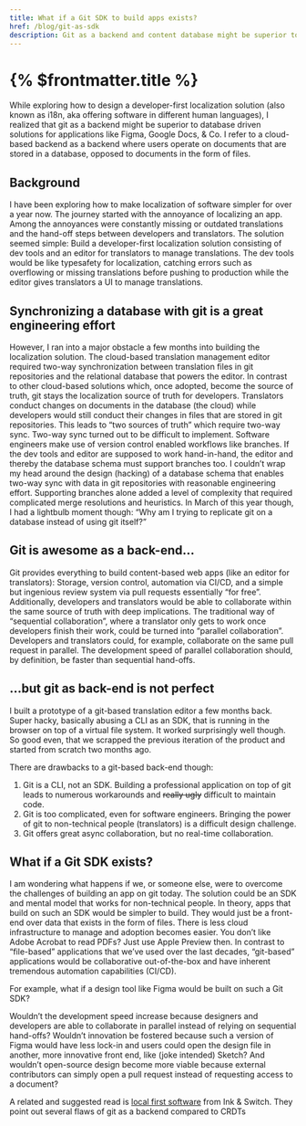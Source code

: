 ```yaml
---
title: What if a Git SDK to build apps exists?
href: /blog/git-as-sdk
description: Git as a backend and content database might be superior to database driven solutions for apps like Figma, Google Docs, & Co.
---
```


# {% $frontmatter.title %}

While exploring how to design a developer-first localization solution (also known as i18n, aka offering software in different human languages), I realized that git as a backend might be superior to database driven solutions for applications like Figma, Google Docs, & Co. I refer to a cloud-based backend as a backend where users operate on documents that are stored in a database, opposed to documents in the form of files.

## Background

I have been exploring how to make localization of software simpler for over a year now. The journey started with the annoyance of localizing an app. Among the annoyances were constantly missing or outdated translations and the hand-off steps between developers and translators. The solution seemed simple: Build a developer-first localization solution consisting of dev tools and an editor for translators to manage translations. The dev tools would be like typesafety for localization, catching errors such as overflowing or missing translations before pushing to production while the editor gives translators a UI to manage translations.

## Synchronizing a database with git is a great engineering effort

However, I ran into a major obstacle a few months into building the localization solution. The cloud-based translation management editor required two-way synchronization between translation files in git repositories and the relational database that powers the editor. In contrast to other cloud-based solutions which, once adopted, become the source of truth, git stays the localization source of truth for developers. Translators conduct changes on documents in the database (the cloud) while developers would still conduct their changes in files that are stored in git repositories. This leads to “two sources of truth” which require two-way sync. Two-way sync turned out to be difficult to implement. Software engineers make use of version control enabled workflows like branches. If the dev tools and editor are supposed to work hand-in-hand, the editor and thereby the database schema must support branches too. I couldn’t wrap my head around the design (hacking) of a database schema that enables two-way sync with data in git repositories with reasonable engineering effort. Supporting branches alone added a level of complexity that required complicated merge resolutions and heuristics. In March of this year though, I had a lightbulb moment though: “Why am I trying to replicate git on a database instead of using git itself?”

## Git is awesome as a back-end…

Git provides everything to build content-based web apps (like an editor for translators): Storage, version control, automation via CI/CD, and a simple but ingenious review system via pull requests essentially “for free”. Additionally, developers and translators would be able to collaborate within the same source of truth with deep implications. The traditional way of “sequential collaboration”, where a translator only gets to work once developers finish their work, could be turned into “parallel collaboration”. Developers and translators could, for example, collaborate on the same pull request in parallel. The development speed of parallel collaboration should, by definition, be faster than sequential hand-offs.

## …but git as back-end is not perfect

I built a prototype of a git-based translation editor a few months back. Super hacky, basically abusing a CLI as an SDK, that is running in the browser on top of a virtual file system. It worked surprisingly well though. So good even, that we scrapped the previous iteration of the product and started from scratch two months ago.

There are drawbacks to a git-based back-end though:

1. Git is a CLI, not an SDK. Building a professional application on top of git leads to numerous workarounds and <s>really ugly</s> difficult to maintain code.
2. Git is too complicated, even for software engineers. Bringing the power of git to non-technical people (translators) is a difficult design challenge.
3. Git offers great async collaboration, but no real-time collaboration.

## What if a Git SDK exists?

I am wondering what happens if we, or someone else, were to overcome the challenges of building an app on git today. The solution could be an SDK and mental model that works for non-technical people. In theory, apps that build on such an SDK would be simpler to build. They would just be a front-end over data that exists in the form of files. There is less cloud infrastructure to manage and adoption becomes easier. You don’t like Adobe Acrobat to read PDFs? Just use Apple Preview then. In contrast to “file-based” applications that we’ve used over the last decades, “git-based” applications would be collaborative out-of-the-box and have inherent tremendous automation capabilities (CI/CD).

For example, what if a design tool like Figma would be built on such a Git SDK?

Wouldn’t the development speed increase because designers and developers are able to collaborate in parallel instead of relying on sequential hand-offs? Wouldn’t innovation be fostered because such a version of Figma would have less lock-in and users could open the design file in another, more innovative front end, like (joke intended) Sketch? And wouldn’t open-source design become more viable because external contributors can simply open a pull request instead of requesting access to a document?

A related and suggested read is [local first software](https://www.inkandswitch.com/local-first/) from Ink & Switch. They point out several flaws of git as a backend compared to CRDTs
